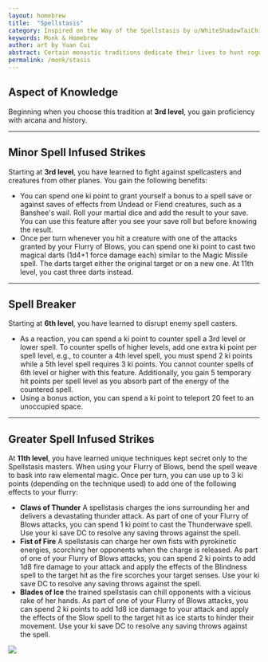 ```yaml
---
layout: homebrew
title:  "Spellstasis"
category: Inspired on the Way of the Spellstasis by u/WhiteShadowTaiChi and on the Assassin from Diablo 2
keywords: Monk & Homebrew
author: art by Yuan Cui
abstract: Certain monastic traditions dedicate their lives to hunt rogue wizards who have made pacts with fiends or creatures from the lower planes. They live in meditation and draw their power from within, not from external forces that could easily mask demonic interference. To this end, they bask into small spell-like abilities and on honing the natural martial abilities of their bodies, both physical and mental. 
permalink: /monk/stasis
---
```




## Aspect of Knowledge


Beginning when you choose this tradition at **3rd level**, you gain proficiency with arcana and history.

___

## Minor Spell Infused Strikes

Starting at **3rd level**, you have learned to fight against spellcasters and creatures from other planes. You gain the following benefits:

* You can spend one ki point to grant yourself a bonus to a spell save or against saves of effects from Undead or Fiend creatures, such as a Banshee's wail. Roll your martial dice and add the result to your save. You can use this feature after you see your save roll but before knowing the result.
* Once per turn whenever you hit a creature with one of the attacks granted by your Flurry of Blows, you can spend one ki point to cast two magical darts (1d4+1 force damage each) similar to the Magic Missile spell. The darts target either the original target or on a new one. At 11th level, you cast three darts instead.


___

## Spell Breaker

Starting at **6th level**, you have learned to disrupt enemy spell casters.

* As a reaction, you can spend a ki point to counter spell a 3rd level or lower spell. To counter spells of higher levels, add one extra ki point per spell level, e.g., to counter a 4th level spell, you must spend 2 ki points while a 5th level spell requires 3 ki points. You cannot counter spells of 6th level or higher with this feature. Additionally, you gain 5 temporary hit points per spell level as you absorb part of the energy of the countered spell. 
* Using a bonus action, you can spend a ki point to teleport 20 feet to an unoccupied space.



___

## Greater Spell Infused Strikes

At **11th level**, you have learned unique techniques kept secret only to the Spellstasis masters. When using your Flurry of Blows, bend the spell weave to bask into raw elemental magic. Once per turn, you can use up to 3 ki points (depending on the technique used) to add one of the following effects to your flurry:

* **Claws of Thunder**  A spellstasis charges the ions surrounding her and delivers a devastating thunder attack. As part of one of your Flurry of Blows attacks, you can spend 1 ki point to cast the Thunderwave spell. Use your ki save DC to resolve any saving throws against the spell.
* **Fist of Fire**  A spellstasis can charge her own fists with pyrokinetic energies, scorching her opponents when the charge is released. As part of one of your Flurry of Blows attacks, you can spend 2 ki points to  add 1d8 fire damage to your attack and apply the effects of the Blindness spell to the target hit as the fire scorches your target senses. Use your ki save DC to resolve any saving throws against the spell.
* **Blades of Ice** the trained spellstasis can chill opponents with a vicious rake of her hands. As part of one of your Flurry of Blows attacks, you can spend 2 ki points to add 1d8 ice damage to your attack and apply the effects of the Slow spell to the target hit as ice starts to hinder their movement. Use your ki save DC to resolve any saving throws against the spell.



<img
  src='https://i.pinimg.com/564x/1a/a3/d0/1aa3d05e2c2d773353915b57adcf9090.jpg'
  style='style=overflow: hidden; mix-blend-mode:multiply'/>